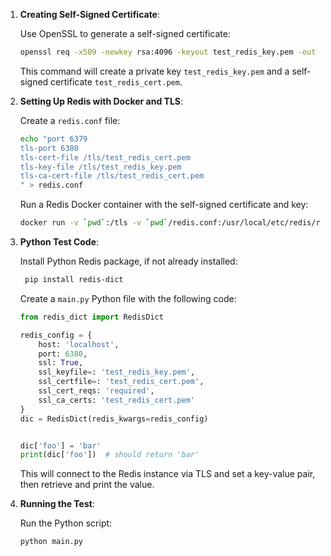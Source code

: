 
1. **Creating Self-Signed Certificate**:

   Use OpenSSL to generate a self-signed certificate:

   ```bash
   openssl req -x509 -newkey rsa:4096 -keyout test_redis_key.pem -out test_redis_cert.pem -days 365 -nodes
   ```

   This command will create a private key `test_redis_key.pem` and a self-signed certificate `test_redis_cert.pem`.

2. **Setting Up Redis with Docker and TLS**:

   Create a `redis.conf` file:

   ```bash
   echo "port 6379
   tls-port 6380
   tls-cert-file /tls/test_redis_cert.pem
   tls-key-file /tls/test_redis_key.pem
   tls-ca-cert-file /tls/test_redis_cert.pem
   " > redis.conf
   ```

   Run a Redis Docker container with the self-signed certificate and key:

   ```bash
   docker run -v `pwd`:/tls -v `pwd`/redis.conf:/usr/local/etc/redis/redis.conf -p 6379:6379 -p 6380:6380 redis redis-server /usr/local/etc/redis/redis.conf
   ```

3. **Python Test Code**:

   Install Python Redis package, if not already installed:

   ```bash
    pip install redis-dict
   ```

   Create a `main.py` Python file with the following code:

   ```python
   from redis_dict import RedisDict

   redis_config = { 
       host: 'localhost',
       port: 6380, 
       ssl: True,
       ssl_keyfile=: 'test_redis_key.pem',
       ssl_certfile=: 'test_redis_cert.pem',
       ssl_cert_reqs: 'required',
       ssl_ca_certs: 'test_redis_cert.pem'
   }
   dic = RedisDict(redis_kwargs=redis_config)

   
   dic['foo'] = 'bar'
   print(dic['foo'])  # should return 'bar'
   ```

   This will connect to the Redis instance via TLS and set a key-value pair, then retrieve and print the value.

4. **Running the Test**:

   Run the Python script:

   ```bash
   python main.py
   ```
